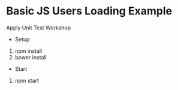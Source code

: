 # Basic JS Users Loading Example
Apply Unit Test Workshop


- Setup
1. npm install
2. bower install

- Start
1. npm start